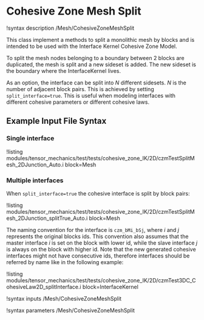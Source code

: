 # Cohesive Zone Mesh Split

!syntax description /Mesh/CohesiveZoneMeshSplit

This class implement a methods to split a monolithic mesh by blocks and is intended to be used with the Interface Kernel Cohesive Zone Model.

To split the mesh nodes belonging to a boundary between 2 blocks are duplicated, the mesh is split and a new sideset is added. The new sideset is the boundary where the InterfaceKernel lives.

As an option, the interface can be split into $N$ different sidesets. $N$ is the number of adjacent block pairs. This is achieved by setting  `split_interface=true`. This is useful when modeling interfaces with different cohesive parameters or different cohesive laws.

## Example Input File Syntax



### Single interface

!listing modules/tensor_mechanics/test/tests/cohesive_zone_IK/2D/czmTestSplitMesh_2DJunction_Auto.i block=Mesh

### Multiple interfaces

When `split_interface=true` the cohesive interface is split by block pairs:

!listing modules/tensor_mechanics/test/tests/cohesive_zone_IK/2D/czmTestSplitMesh_2DJunction_splitTrue_Auto.i block=Mesh

The naming convention for the interface is `czm_bMi_bSj`, where $i$ and $j$ represents the original blocks ids.
This convention also assumes that the master interface $i$ is set on the block with lower id, while the slave interface $j$ is always on the block with higher id.
Note that the new generated cohesive interfaces might not have consecutive ids, therefore interfaces should be referred by name like in the following example:

!listing modules/tensor_mechanics/test/tests/cohesive_zone_IK/2D/czmTest3DC_CohesiveLaw2D_splitInterface.i block=InterfaceKernel

!syntax inputs /Mesh/CohesiveZoneMeshSplit

!syntax parameters /Mesh/CohesiveZoneMeshSplit
